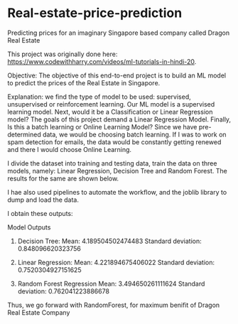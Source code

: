# Real-estate-price-prediction
Predicting prices for an imaginary Singapore based company called Dragon Real Estate

This project was originally done here: https://www.codewithharry.com/videos/ml-tutorials-in-hindi-20.

Objective: 
			The objective of this end-to-end project is to build an ML model to predict the prices of the Real Estate in Singapore.

Explanation: 
we find the type of model to be used: supervised, unsupervised or reinforcement learning. Our ML model is a supervised learning model.
Next, would it be a Classification or Linear Regression model? The goals of this project demand a Linear Regression Model.
Finally, Is this a batch learning or Online Learning Model? Since we have pre-determined data, we would be choosing batch learning. If I was to work on spam detection for emails, the data would be constantly getting renewed and there I would choose Online Learning.

I divide the dataset into training and testing data, train the data on three models, namely: Linear Regression, Decision Tree and Random Forest. The results for the same are shown below.

I hae also used pipelines to automate the workflow, and the joblib library to dump and load the data.


I obtain these outputs:

Model Outputs

1. Decision Tree:
    Mean:  4.189504502474483
    Standard deviation:  0.848096620323756

2. Linear Regression:
    Mean:  4.221894675406022
    Standard deviation:  0.7520304927151625

3. Random Forest Regression
    Mean:  3.494650261111624
    Standard deviation:  0.762041223886678
	
Thus, we go forward with RandomForest, for maximum benifit of Dragon Real Estate Company
